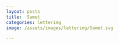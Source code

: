 ```yaml
---
layout: posts
title:  Samet
categories: lettering
image: /assets/images/lettering/Samet.svg

---
```




